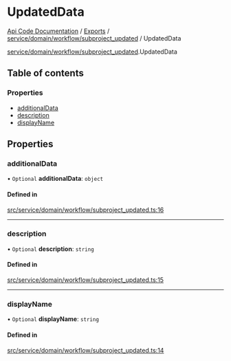# UpdatedData
 
[Api Code Documentation](../README.md) / [Exports](../modules.md) / [service/domain/workflow/subproject\_updated](../modules/service_domain_workflow_subproject_updated.md) / UpdatedData

[service/domain/workflow/subproject_updated](../modules/service_domain_workflow_subproject_updated.md).UpdatedData

## Table of contents

### Properties

- [additionalData](service_domain_workflow_subproject_updated.UpdatedData.md#additionaldata)
- [description](service_domain_workflow_subproject_updated.UpdatedData.md#description)
- [displayName](service_domain_workflow_subproject_updated.UpdatedData.md#displayname)

## Properties

### additionalData

• `Optional` **additionalData**: `object`

#### Defined in

[src/service/domain/workflow/subproject_updated.ts:16](https://github.com/openkfw/TruBudget/blob/4d7fd4be/api/src/service/domain/workflow/subproject_updated.ts#L16)

___

### description

• `Optional` **description**: `string`

#### Defined in

[src/service/domain/workflow/subproject_updated.ts:15](https://github.com/openkfw/TruBudget/blob/4d7fd4be/api/src/service/domain/workflow/subproject_updated.ts#L15)

___

### displayName

• `Optional` **displayName**: `string`

#### Defined in

[src/service/domain/workflow/subproject_updated.ts:14](https://github.com/openkfw/TruBudget/blob/4d7fd4be/api/src/service/domain/workflow/subproject_updated.ts#L14)
